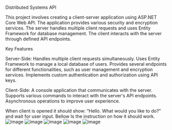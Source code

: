 Distributed Systems API

This project involves creating a client-server application using ASP.NET Core Web API. 
The application provides various security and encryption services. 
The server handles multiple client requests and uses Entity Framework for database management. 
The client interacts with the server through defined API endpoints.

Key Features

Server-Side:
Handles multiple client requests simultaneously.
Uses Entity Framework to manage a local database of users.
Provides several endpoints for different functionalities, such as user management and encryption services.
Implements custom authentication and authorization using API keys.

Client-Side:
A console application that communicates with the server.
Supports various commands to interact with the server's API endpoints.
Asynchronous operations to improve user experience.


When  client is opened it should show: “Hello. What would you like to do?” and wait for user input.
Bellow Is the instruction on how it should work.
![image](https://github.com/Danielko2/DistSysAcw/assets/91594759/e7acff7f-b544-423c-9be2-9ec4a10980f7)
![image](https://github.com/Danielko2/DistSysAcw/assets/91594759/5e17e707-70a0-452f-a44c-f4ca4482becb)
![image](https://github.com/Danielko2/DistSysAcw/assets/91594759/655108ae-8e90-42bb-a596-59ac90a8210b)
![image](https://github.com/Danielko2/DistSysAcw/assets/91594759/5747938e-8fd0-4a66-b6ae-312663aaad74)
![image](https://github.com/Danielko2/DistSysAcw/assets/91594759/b65da586-7c97-464d-b613-95b57277ecdc)

